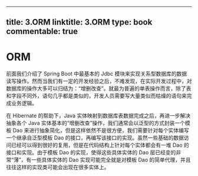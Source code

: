
---
title: 3.ORM
linktitle: 3.ORM
type: book
commentable: true
---

# ORM

前面我们介绍了 Spring Boot 中最基本的 Jdbc 模块来实现关系型数据库的数据读写操作。然而当我们有一定的开发经验之后，不难发现，在实际开发过程中，对数据库的操作大多可以归结为：“增删改查”。就最为普遍的单表操作而言，除了表和字段不同外，语句几乎都是类似的，开发人员需要写大量类似而枯燥的语句来完成业务逻辑。

在 Hibernate 的帮助下，Java 实体映射到数据库表数据完成之后，再进一步解决抽象各个 Java 实体基本的“增删改查”操作，我们通常会以泛型的方式封装一个模板 Dao 来进行抽象简化，但是这样依然不是很方便，我们需要针对每个实体编写一个继承自泛型模板 Dao 的接口，再编写该接口的实现。虽然一些基础的数据访问已经可以得到很好的复用，但是在代码结构上针对每个实体都会有一堆 Dao 的接口和实现。由于模板 Dao 的实现，使得这些具体实体的 Dao 层已经变的非常“薄”，有一些具体实体的 Dao 实现可能完全就是对模板 Dao 的简单代理，并且往往这样的实现类可能会出现在很多实体上。

    